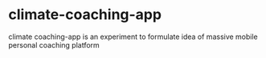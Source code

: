 # climate-coaching-app
climate coaching-app is an experiment to formulate idea of massive mobile personal coaching platform 
